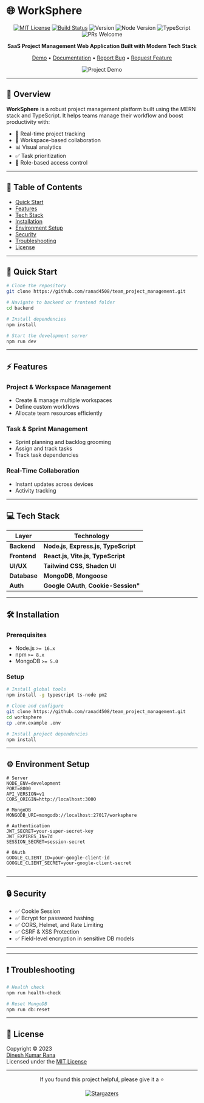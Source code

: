 # 🌐 WorkSphere

<div align="center">

[![MIT License](https://img.shields.io/badge/License-MIT-green.svg)](https://choosealicense.com/licenses/mit/)
[![Build Status](https://img.shields.io/github/actions/workflow/status/yourusername/worksphere/build.yml?branch=main)](https://github.com/yourusername/worksphere/actions)
![Version](https://img.shields.io/badge/version-1.0.0-blue)
![Node Version](https://img.shields.io/badge/node-%3E%3D16.0.0-brightgreen)
![TypeScript](https://img.shields.io/badge/TypeScript-5.0-blue)
![PRs Welcome](https://img.shields.io/badge/PRs-welcome-brightgreen.svg)

<p align="center">
  <strong>SaaS Project Management Web Application Built with Modern Tech Stack</strong>
</p>

[Demo](https://demo.worksphere.com) • [Documentation](https://docs.worksphere.com) • [Report Bug](https://github.com/yourusername/worksphere/issues) • [Request Feature](https://github.com/yourusername/worksphere/issues)

![Project Demo](docs/assets/demo.gif)

</div>

---

## 📌 Overview

**WorkSphere** is a robust project management platform built using the MERN stack and TypeScript. It helps teams manage their workflow and boost productivity with:

- 🔄 Real-time project tracking
- 👥 Workspace-based collaboration
- 📊 Visual analytics
- ✅ Task prioritization
- 🔐 Role-based access control

---

## 📑 Table of Contents

- [Quick Start](#-quick-start)
- [Features](#-features)
- [Tech Stack](#-tech-stack)
- [Installation](#-installation)
- [Environment Setup](#-environment-setup)
- [Security](#-security)
- [Troubleshooting](#-troubleshooting)
- [License](#-license)

---

## 🚀 Quick Start

```bash
# Clone the repository
git clone https://github.com/ranad4508/team_project_management.git

# Navigate to backend or frontend folder
cd backend

# Install dependencies
npm install

# Start the development server
npm run dev
```

---

## ⚡ Features

### Project & Workspace Management

- Create & manage multiple workspaces
- Define custom workflows
- Allocate team resources efficiently

### Task & Sprint Management

- Sprint planning and backlog grooming
- Assign and track tasks
- Track task dependencies

### Real-Time Collaboration

- Instant updates across devices
- Activity tracking

---

## 💻 Tech Stack

| Layer        | Technology                                  |
| ------------ | ------------------------------------------- |
| **Backend**  | **Node.js**, **Express.js**, **TypeScript** |
| **Frontend** | **React.js**, **Vite.js**, **TypeScript**   |
| **UI/UX**    | **Tailwind CSS**, **Shadcn UI**             |
| **Database** | **MongoDB**, **Mongoose**                   |
| **Auth**     | **Google OAuth**, **Cookie-Session"**       |

---

## 🛠 Installation

### Prerequisites

- Node.js `>= 16.x`
- npm `>= 8.x`
- MongoDB `>= 5.0`

### Setup

```bash
# Install global tools
npm install -g typescript ts-node pm2

# Clone and configure
git clone https://github.com/ranad4508/team_project_management.git
cd worksphere
cp .env.example .env

# Install project dependencies
npm install

```

---

## ⚙️ Environment Setup

```env
# Server
NODE_ENV=development
PORT=8000
API_VERSION=v1
CORS_ORIGIN=http://localhost:3000

# MongoDB
MONGODB_URI=mongodb://localhost:27017/worksphere

# Authentication
JWT_SECRET=your-super-secret-key
JWT_EXPIRES_IN=7d
SESSION_SECRET=session-secret

# OAuth
GOOGLE_CLIENT_ID=your-google-client-id
GOOGLE_CLIENT_SECRET=your-google-client-secret


```

---

## 🔒 Security

- ✅ Cookie Session
- ✅ Bcrypt for password hashing
- ✅ CORS, Helmet, and Rate Limiting
- ✅ CSRF & XSS Protection
- ✅ Field-level encryption in sensitive DB models

---

---

## ❗ Troubleshooting

```bash
# Health check
npm run health-check

# Reset MongoDB
npm run db:reset
```

---

## 📜 License

Copyright © 2023  
[Dinesh Kumar Rana](https://github.com/ranad4508)  
Licensed under the [MIT License](LICENSE)

---

<div align="center">
  <p>If you found this project helpful, please give it a ⭐</p>
  <a href="https://github.com/ranad4508/team_project_management.git">
    <img src="https://github.com/ranad4508/team_project_management.git" alt="Stargazers"/>
  </a>
</div>

